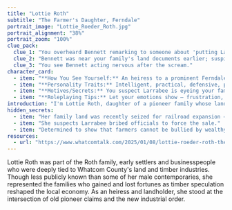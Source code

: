 ```yaml
---
title: "Lottie Roth"
subtitle: "The Farmer's Daughter, Ferndale"
portrait_image: "Lottie_Roeder_Roth.jpg"
portrait_alignment: "38%"
portrait_zoom: "100%"
clue_pack:
  clue_1: "You overheard Bennett remarking to someone about 'putting Larrabee in his place.'"
  clue_2: "Bennett was near your family's land documents earlier; suspicious."
  clue_3: "You see Bennett acting nervous after the scream."
character_card:
  - item: "**How You See Yourself:** An heiress to a prominent Ferndale family of German immigrant farmers in a man's world, underestimated because of your gender. You are determined to prove you can handle business and land."
  - item: "**Personality Traits:** Intelligent, practical, defensive, passionate, outspoken. You fight for your family's place in history and represent the hardworking agricultural backbone of the county."
  - item: "**Motives/Secrets:** You suspect Larrabee is eyeing your family's land. You may lose everything if he succeeds."
  - item: "**Roleplaying Tips:** Let your emotions show — frustration, indignation, even tears. Insist your family's land is sacred. Use passion as both shield and sword."
introduction: "I'm Lottie Roth, daughter of a pioneer family whose lands stretch deep into Whatcom's timber country. My concern is that men of industry take too much, too fast — leaving little for the families who've lived here for generations."
hidden_secrets:
  - item: "Her family land was recently seized for railroad expansion — backed by Larrabee and Bennett."
  - item: "She suspects Larrabee bribed officials to force the sale."
  - item: "Determined to show that farmers cannot be bullied by wealthy industrialists."
resources:
  - url: "https://www.whatcomtalk.com/2025/01/08/lottie-roeder-roth-the-history-and-aftermath-of-bellinghams-pioneer-historian/"
---
```


Lottie Roth was part of the Roth family, early settlers and businesspeople who were deeply tied to Whatcom County's land and timber industries. Though less publicly known than some of her male contemporaries, she represented the families who gained and lost fortunes as timber speculation reshaped the local economy. As an heiress and landholder, she stood at the intersection of old pioneer claims and the new industrial order.